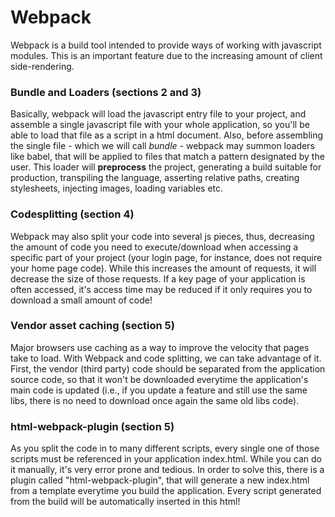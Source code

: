 # Webpack

Webpack is a build tool intended to provide ways of working with javascript modules.
This is an important feature due to the increasing amount of client side-rendering.

### Bundle and Loaders (sections 2 and 3)
Basically, webpack will load the javascript entry file to your project, and assemble a single javascript file with your whole application,
so you'll be able to load that file as a script in a html document.
Also, before assembling the single file - which we will call *bundle* - webpack may summon loaders like babel,
that will be applied to files that match a pattern designated by the user. This loader will **preprocess** the project,
generating a build suitable for production, transpiling the language, asserting relative paths, creating stylesheets,
injecting images, loading variables etc.

### Codesplitting (section 4)
Webpack may also split your code into several js pieces, thus, decreasing the amount of code you need to execute/download
when accessing a specific part of your project (your login page, for instance, does not require your home page code).
While this increases the amount of requests, it will decrease the size of those requests. If a key page of your application is often accessed,
it's access time may be reduced if it only requires you to download a small amount of code!

### Vendor asset caching (section 5)
Major browsers use caching as a way to improve the velocity that pages take to load. With Webpack and code splitting, we can take
advantage of it. First, the vendor (third party) code should be separated from the application source code, so that it won't be
downloaded everytime the application's main code is updated (i.e., if you update a feature and still use the same libs, there is
no need to download once again the same old libs code).

### html-webpack-plugin (section 5)
As you split the code in to many different scripts, every single one of those scripts must be referenced in your application index.html.
While you can do it manually, it's very error prone and tedious. In order to solve this, there is a plugin called "html-webpack-plugin",
that will generate a new index.html from a template everytime you build the application. Every script generated from the build will
be automatically inserted in this html!
